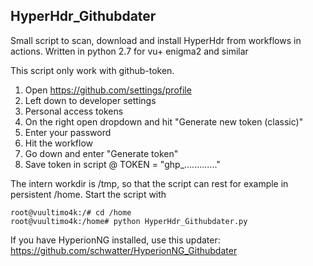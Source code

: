 ## HyperHdr_Githubdater

Small script to scan, download and install HyperHdr from workflows in actions.
Written in python 2.7 for vu+ enigma2 and similar

This script only work with github-token.
1. Open https://github.com/settings/profile
2. Left down to developer settings
3. Personal access tokens
4. On the right open dropdown and hit "Generate new token (classic)"
5. Enter your password
6. Hit the workflow
7. Go down and enter "Generate token"
8. Save token in script @ TOKEN = "ghp_............."

The intern workdir is /tmp, so that the script can rest for example in persistent /home.
Start the script with
```
root@vuultimo4k:/# cd /home
root@vuultimo4k:/home# python HyperHdr_Githubdater.py
```

If you have HyperionNG installed, use this updater:
https://github.com/schwatter/HyperionNG_Githubdater
